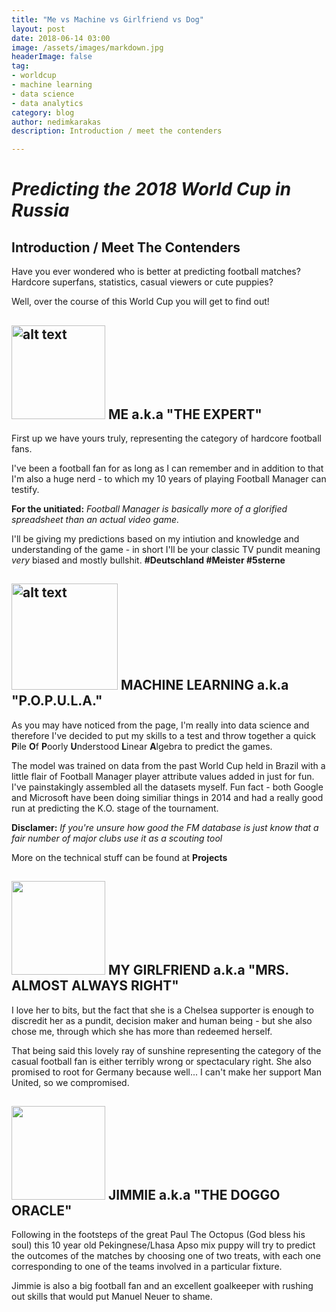```yaml
---
title: "Me vs Machine vs Girlfriend vs Dog"
layout: post
date: 2018-06-14 03:00
image: /assets/images/markdown.jpg
headerImage: false
tag:
- worldcup
- machine learning
- data science 
- data analytics
category: blog
author: nedimkarakas
description: Introduction / meet the contenders

---
```




# *Predicting the 2018 World Cup in Russia*

## Introduction / Meet The Contenders 

Have you ever wondered who is better at predicting football matches? 
Hardcore superfans, statistics, casual viewers or cute puppies? 

Well, over the course of this World Cup you will get to find out! 


## <img src="https://nedimkarakas.github.io/assets/images/nedim.png" alt="alt text" width="150" height="150"> ME a.k.a "THE EXPERT"

 

First up we have yours truly, representing the category of hardcore football fans. 

I've been a football fan for as long as I can remember and in addition to that I'm also a huge nerd - to which my 10 years of playing Football Manager can testify. 

 **For the unitiated:** *Football Manager is basically more of a glorified spreadsheet than an actual video game.*

I'll be giving my predictions based on my intiution and knowledge and understanding of the game - 
in short I'll be your classic TV pundit meaning *very* biased and mostly bullshit. **#Deutschland #Meister #5sterne**




## <img src="https://ml.berkeley.edu/assets/mlab_color-e5f058901c6abd2b7d09d4d00cba0b38b36af6c373a85fd65ed10a42dbf1f0dc.png" alt="alt text" width="170" height="170"> MACHINE LEARNING a.k.a "P.O.P.U.L.A."




As you may have noticed from the page, I'm really into data science and therefore I've decided to put my skills to a test and throw together a quick **P**ile **O**f **P**oorly **U**nderstood **L**inear **A**lgebra to predict the games.

 The model was trained on data from the past World Cup held in Brazil with a little flair of Football Manager player attribute values added in just for fun. I've painstakingly assembled all the datasets myself. Fun fact - both Google and Microsoft have been doing similiar things in 2014 and had a really good run at predicting the K.O. stage of the tournament. 

**Disclamer:** *If you're unsure how good the FM database is just know that a fair number of major clubs use it as a scouting tool*



More on the technical stuff can be found at **Projects**

## <img src = "https://nedim.me/assets/images/nejra.png" width = "150" height = "150">  MY GIRLFRIEND a.k.a "MRS. ALMOST ALWAYS RIGHT"

I love her to bits, but the fact that she is a Chelsea supporter is enough to discredit her as a pundit, decision maker and human being - but she also chose me, through which she has more than redeemed herself. 

That being said this lovely ray of sunshine representing the category of the casual football fan is either terribly wrong or spectaculary right. She also promised to root for Germany because well... I can't make her support Man United, so we compromised. 


## <img src = https://nedim.me/assets/images/jimmie.png width = "150" height = "150"> JIMMIE a.k.a "THE DOGGO ORACLE"


Following in the footsteps of the great Paul The Octopus (God bless his soul) this 10 year old Pekingnese/Lhasa Apso mix puppy will try to predict the outcomes of the matches by choosing one of two treats, with each one corresponding to one of the teams involved in a particular fixture. 

Jimmie is also a big football fan and an excellent goalkeeper with rushing out skills that would put Manuel Neuer to shame. 



